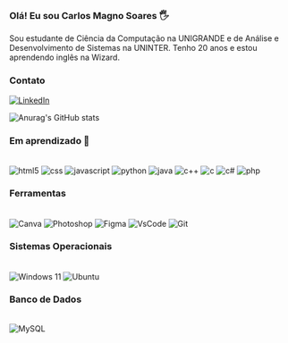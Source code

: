 ### Olá! Eu sou Carlos Magno Soares 🖐️

Sou estudante de Ciência da Computação na UNIGRANDE e de Análise e Desenvolvimento de Sistemas na UNINTER. Tenho 20 anos e estou aprendendo inglês na Wizard.

### Contato
[![LinkedIn](https://img.shields.io/badge/LinkedIn-0077B5?style=for-the-badge&logo=linkedin&logoColor=white)](https://www.linkedin.com/in/carlos-magno-almeida-soares-4b6374295/)


![Anurag's GitHub stats](https://github-readme-stats.vercel.app/api?username=suarezzzs&show_icons=true&theme=dracula)

### Em aprendizado 🌱

<div style="display: inline_block"><br/>
<img align="center" alt="html5" src="https://img.shields.io/badge/HTML5-E34F26?style=for-the-badge&logo=html5&logoColor=white">
<img align="center" alt="css" src="https://img.shields.io/badge/CSS3-1572B6?style=for-the-badge&logo=css3&logoColor=white">
<img align="center" alt="javascript" src="https://img.shields.io/badge/JavaScript-F7DF1E?style=for-the-badge&logo=javascript&logoColor=black">
<img align="center" alt="python" src="https://img.shields.io/badge/Python-14354C?style=for-the-badge&logo=python&logoColor=white">
<img align="center" alt="java" src="https://img.shields.io/badge/Java-%23ED8B00.svg?style=for-the-badge&logo=openjdk&logoColor=white">
<img align="center" alt="c++" src="https://img.shields.io/badge/C%2B%2B-00599C?style=for-the-badge&logo=c%2B%2B&logoColor=white">
<img align="center" alt="c" src="https://img.shields.io/badge/C-00599C.svg?style=for-the-badge&logo=c&logoColor=white">
<img align="center" alt="c#" src="https://img.shields.io/badge/C%23-239120.svg?style=for-the-badge&logo=csharp&logoColor=white">
<img align="center" alt="php" src="https://img.shields.io/badge/PHP-777BB4.svg?style=for-the-badge&logo=php&logoColor=white">
</div>

### Ferramentas

<div style="display: inline_block"><br/>
<img align="center" alt="Canva" src="https://img.shields.io/badge/Canva-00C4CC.svg?&style=for-the-badge&logo=Canva&logoColor=white">
<img align="center" alt="Photoshop" src="https://img.shields.io/badge/Adobe%20Photoshop-31A8FF?style=for-the-badge&logo=Adobe%20Photoshop&logoColor=black">
<img align="center" alt="Figma" src="https://img.shields.io/badge/Figma-F24E1E.svg?style=for-the-badge&logo=figma&logoColor=white">
<img align="center" alt="VsCode" src="https://img.shields.io/badge/Visual%20Studio%20Code-0078d7.svg?style=for-the-badge&logo=visual-studio-code&logoColor=white">
<img align="center" alt="Git" src="https://img.shields.io/badge/GitHub-181717.svg?style=for-the-badge&logo=github&logoColor=white">
</div>

### Sistemas Operacionais
<div style="display: inline_block"><br/>
<img align="center" alt="Windows 11" src="https://img.shields.io/badge/Windows-0078D6?style=for-the-badge&logo=windows&logoColor=white">
<img align="center" alt="Ubuntu" src="https://img.shields.io/badge/Ubuntu-E95420?style=for-the-badge&logo=ubuntu&logoColor=white">
</div>

### Banco de Dados
<div style="display: inline_block"><br/>
<img align="center" alt="MySQL" src="https://img.shields.io/badge/MySQL-4479A1.svg?style=for-the-badge&logo=mysql&logoColor=white">
</div>
